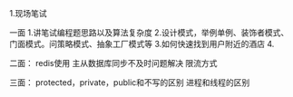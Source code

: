 1.现场笔试

一面
	1.讲笔试编程题思路以及算法复杂度
	2.设计模式，举例单例、装饰者模式、门面模式。问策略模式、抽象工厂模式等
	3.如何快速找到用户附近的酒店
	4.


二面：
	redis使用
	主从数据库同步不及时问题解决
	限流方式


三面：
	protected，private，public和不写的区别
	进程和线程的区别

